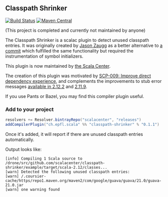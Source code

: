 ## Classpath Shrinker
[![Build Status](https://platform-ci.scala-lang.org/api/badges/scalacenter/classpath-shrinker/status.svg)](https://platform-ci.scala-lang.org/scalacenter/classpath-shrinker)
[![Maven Central](https://img.shields.io/maven-central/v/ch.epfl.scala/classpath-shrinker_2.12.svg)][search.maven]

(This project is completed and currently not maintained by anyone)

The Classpath Shrinker is a scalac plugin to detect unused classpath entries.
It was originally created by [Jason Zaugg](https://github.com/retronym) as a better alternative to [a commit](https://github.com/jvican/scala/commit/8d22990ce32d9215f7e1fdd839f00f651b283744)
which fulfilled the same functionality but required the instrumentation of symbol
initializers.

This plugin is now maintained by [the Scala Center](https://scala.epfl.ch).

The creation of this plugin was motivated by [SCP-009: Improve direct dependency experience](https://github.com/scalacenter/advisoryboard/blob/master/proposals/009-improve-direct-dependency-experience.md),
and complements the improvements to stub error messages [available in 2.12.2](https://github.com/scala/scala/pull/5724)
and [2.11.9](https://github.com/scala/scala/issues/5804).

If you use Pants or Bazel, you may find this compiler plugin useful.

### Add to your project

```scala
resolvers += Resolver.bintrayRepo("scalacenter", "releases")
addCompilerPlugin("ch.epfl.scala" %% "classpath-shrinker" % "0.1.1")
```

Once it's added, it will report if there are unused classpath entries automatically.

Output looks like:

```
[info] Compiling 1 Scala source to /drone/src/github.com/scalacenter/classpath-shrinker/example/target/scala-2.12/classes...
[warn] Detected the following unused classpath entries: 
[warn] /.coursier-cache/https/repo1.maven.org/maven2/com/google/guava/guava/21.0/guava-21.0.jar
[warn] one warning found
```

[search.maven]: http://search.maven.org/#search|ga|1|ch.epfl.scala.classpath-shrinker
